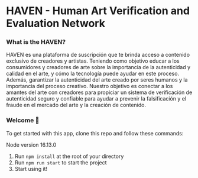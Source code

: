 # HAVEN - Human Art Verification and Evaluation Network

### **What is the HAVEN?**
HAVEN es una plataforma de suscripción que te brinda acceso a contenido exclusivo de creadores y artistas. Teniendo como objetivo educar a los consumidores y creadores de arte sobre la importancia de la autenticidad y calidad en el arte, y cómo la tecnología puede ayudar en este proceso. Además, garantizar la autenticidad del arte creado por seres humanos y la importancia del proceso creativo. Nuestro objetivo es conectar a los amantes del arte con creadores para propiciar un sistema de verificación de autenticidad seguro y confiable para ayudar a prevenir la falsificación y el fraude en el mercado del arte y la creación de contenido.

### **Welcome 👋**
To get started with this app, clone this repo and follow these commands:

Node version 16.13.0

1. Run `npm install` at the root of your directory
2. Run `npm run start` to start the project
3. Start using it!



